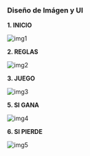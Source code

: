 ### Diseño de Imágen y UI

**1. INICIO**

![img1](https://user-images.githubusercontent.com/94877707/186976002-92a0d4b5-cc80-47a5-a5ca-12158cf67802.jpg)


**2. REGLAS**

![img2](https://user-images.githubusercontent.com/94877707/186976079-4ce857ef-0f91-4ef4-9586-0a497ffb7280.jpg)


**3. JUEGO**

![img3](https://user-images.githubusercontent.com/94877707/186976092-1db306f8-8612-4ca2-976d-db170d52d9ae.jpg)


**5. SI GANA**

![img4](https://user-images.githubusercontent.com/94877707/186976112-49fd3afe-38a1-4415-b6e7-48a867e45c37.jpg)


**6. SI PIERDE**

![img5](https://user-images.githubusercontent.com/94877707/186976164-0e504ade-f6b4-4361-bb58-7c24ab98dbda.jpg)


